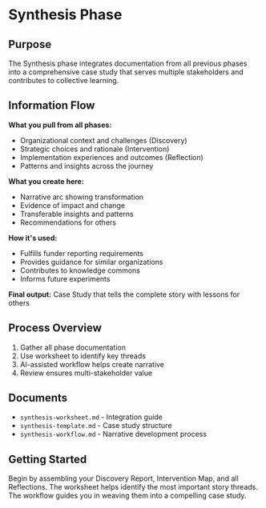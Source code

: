 # Synthesis Phase

## Purpose
The Synthesis phase integrates documentation from all previous phases into a comprehensive case study that serves multiple stakeholders and contributes to collective learning.

## Information Flow
**What you pull from all phases:**
- Organizational context and challenges (Discovery)
- Strategic choices and rationale (Intervention)
- Implementation experiences and outcomes (Reflection)
- Patterns and insights across the journey

**What you create here:**
- Narrative arc showing transformation
- Evidence of impact and change
- Transferable insights and patterns
- Recommendations for others

**How it's used:**
- Fulfills funder reporting requirements
- Provides guidance for similar organizations
- Contributes to knowledge commons
- Informs future experiments

**Final output:** Case Study that tells the complete story with lessons for others

## Process Overview
1. Gather all phase documentation
2. Use worksheet to identify key threads
3. AI-assisted workflow helps create narrative
4. Review ensures multi-stakeholder value

## Documents
- `synthesis-worksheet.md` - Integration guide
- `synthesis-template.md` - Case study structure
- `synthesis-workflow.md` - Narrative development process

## Getting Started
Begin by assembling your Discovery Report, Intervention Map, and all Reflections. The worksheet helps identify the most important story threads. The workflow guides you in weaving them into a compelling case study.